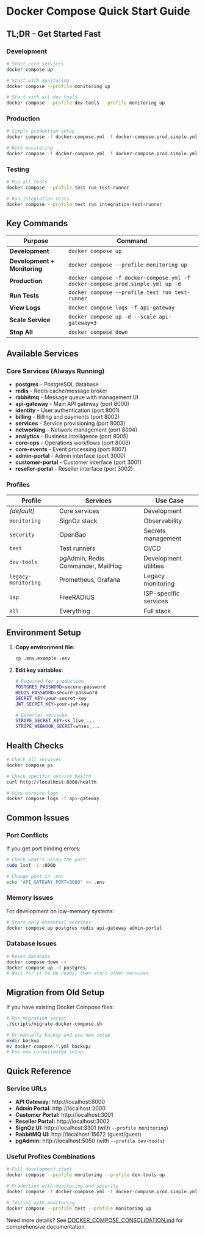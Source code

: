 # Docker Compose Quick Start Guide

## TL;DR - Get Started Fast

### Development
```bash
# Start core services
docker compose up

# Start with monitoring
docker compose --profile monitoring up

# Start with all dev tools
docker compose --profile dev-tools --profile monitoring up
```

### Production
```bash
# Simple production setup
docker compose -f docker-compose.yml -f docker-compose.prod.simple.yml up -d

# With monitoring
docker compose -f docker-compose.yml -f docker-compose.prod.simple.yml --profile monitoring up -d
```

### Testing
```bash
# Run all tests
docker compose --profile test run test-runner

# Run integration tests
docker compose --profile test run integration-test-runner
```

## Key Commands

| Purpose | Command |
|---------|---------|
| **Development** | `docker compose up` |
| **Development + Monitoring** | `docker compose --profile monitoring up` |
| **Production** | `docker compose -f docker-compose.yml -f docker-compose.prod.simple.yml up -d` |
| **Run Tests** | `docker compose --profile test run test-runner` |
| **View Logs** | `docker compose logs -f api-gateway` |
| **Scale Service** | `docker compose up -d --scale api-gateway=3` |
| **Stop All** | `docker compose down` |

## Available Services

### Core Services (Always Running)
- **postgres** - PostgreSQL database
- **redis** - Redis cache/message broker  
- **rabbitmq** - Message queue with management UI
- **api-gateway** - Main API gateway (port 8000)
- **identity** - User authentication (port 8001)
- **billing** - Billing and payments (port 8002)
- **services** - Service provisioning (port 8003)
- **networking** - Network management (port 8004)
- **analytics** - Business intelligence (port 8005)
- **core-ops** - Operations workflows (port 8006)
- **core-events** - Event processing (port 8007)
- **admin-portal** - Admin interface (port 3000)
- **customer-portal** - Customer interface (port 3001)
- **reseller-portal** - Reseller interface (port 3002)

### Profiles

| Profile | Services | Use Case |
|---------|----------|----------|
| *(default)* | Core services | Development |
| `monitoring` | SignOz stack | Observability |
| `security` | OpenBao | Secrets management |
| `test` | Test runners | CI/CD |
| `dev-tools` | pgAdmin, Redis Commander, MailHog | Development utilities |
| `legacy-monitoring` | Prometheus, Grafana | Legacy monitoring |
| `isp` | FreeRADIUS | ISP-specific services |
| `all` | Everything | Full stack |

## Environment Setup

1. **Copy environment file:**
   ```bash
   cp .env.example .env
   ```

2. **Edit key variables:**
   ```bash
   # Required for production
   POSTGRES_PASSWORD=secure-password
   REDIS_PASSWORD=secure-password
   SECRET_KEY=your-secret-key
   JWT_SECRET_KEY=your-jwt-key
   
   # External services
   STRIPE_SECRET_KEY=sk_live_...
   STRIPE_WEBHOOK_SECRET=whsec_...
   ```

## Health Checks

```bash
# Check all services
docker compose ps

# Check specific service health
curl http://localhost:8000/health

# View service logs
docker compose logs -f api-gateway
```

## Common Issues

### Port Conflicts
If you get port binding errors:
```bash
# Check what's using the port
sudo lsof -i :8000

# Change port in .env
echo "API_GATEWAY_PORT=8080" >> .env
```

### Memory Issues
For development on low-memory systems:
```bash
# Start only essential services
docker compose up postgres redis api-gateway admin-portal
```

### Database Issues
```bash
# Reset database
docker compose down -v
docker compose up -d postgres
# Wait for it to be ready, then start other services
```

## Migration from Old Setup

If you have existing Docker Compose files:

```bash
# Run migration script
./scripts/migrate-docker-compose.sh

# Or manually backup and use new setup
mkdir backup
mv docker-compose.*.yml backup/
# Use new consolidated setup
```

## Quick Reference

### Service URLs
- **API Gateway:** http://localhost:8000
- **Admin Portal:** http://localhost:3000  
- **Customer Portal:** http://localhost:3001
- **Reseller Portal:** http://localhost:3002
- **SignOz UI:** http://localhost:3301 (with `--profile monitoring`)
- **RabbitMQ UI:** http://localhost:15672 (guest/guest)
- **pgAdmin:** http://localhost:5050 (with `--profile dev-tools`)

### Useful Profiles Combinations
```bash
# Full development stack
docker compose --profile monitoring --profile dev-tools up

# Production with monitoring and security  
docker compose -f docker-compose.yml -f docker-compose.prod.simple.yml --profile monitoring --profile security up -d

# Testing with monitoring
docker compose --profile test --profile monitoring up
```

Need more details? See [DOCKER_COMPOSE_CONSOLIDATION.md](./DOCKER_COMPOSE_CONSOLIDATION.md) for comprehensive documentation.